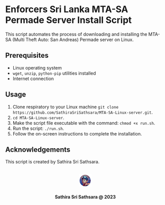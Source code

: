 # Enforcers Sri Lanka MTA-SA Permade Server Install Script

This script automates the process of downloading and installing the MTA-SA (Multi Theft Auto: San Andreas) Permade server on Linux.

## Prerequisites

- Linux operating system
- `wget`, `unzip`, `python-pip` utilities installed
- Internet connection

## Usage

1. Clone respiratory to your Linux machine `git clone https://github.com/SathiraSriSathsara/MTA-SA-Linux-server.git`.
2. `cd MTA-SA-Linux-server`.
3. Make the script file executable with the command: `chmod +x run.sh`.
4. Run the script: `./run.sh`.
5. Follow the on-screen instructions to complete the installation.

## Acknowledgements

This script is created by Sathira Sri Sathsara.

<br>

<div align="center">
	<img src="https://github.com/SathiraSriSathsara/SathiraSriSathsara/blob/main/icon.png" width="40">
	<h4>Sathira Sri Sathsara @ 2023</h4>
</div>	


